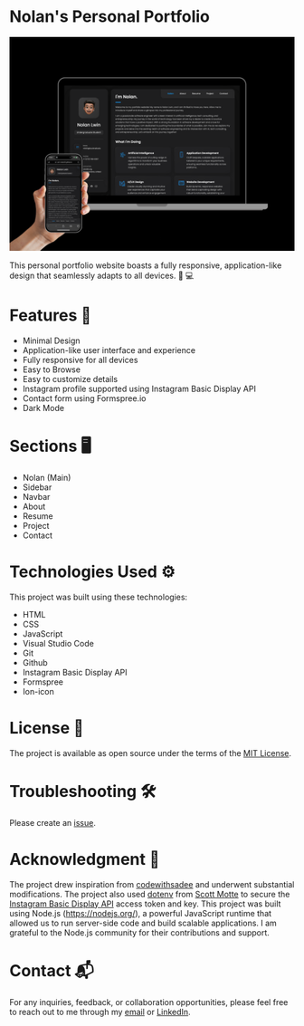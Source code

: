 # Nolan's Personal Portfolio

![Nolan's Personal Portfolio Website](./img/nolan-s-portfolio-website.png)

This personal portfolio website boasts a fully responsive, application-like design that seamlessly adapts to all devices. 📱 💻

# Features 🚀

- Minimal Design
- Application-like user interface and experience
- Fully responsive for all devices
- Easy to Browse
- Easy to customize details
- Instagram profile supported using Instagram Basic Display API
- Contact form using Formspree.io
- Dark Mode

# Sections 🖥

- Nolan (Main)
- Sidebar
- Navbar
- About
- Resume
- Project
- Contact

# Technologies Used ⚙

This project was built using these technologies:

- HTML
- CSS
- JavaScript
- Visual Studio Code
- Git
- Github
- Instagram Basic Display API
- Formspree
- Ion-icon

# License 📄

The project is available as open source under the terms of the [MIT License](https://github.com/i-am-nolan25/Personal-Portfolio/blob/7debe883a958fa446a23434b655d6d732edb58e6/LICENSE).

# Troubleshooting 🛠

Please create an [issue](https://github.com/i-am-nolan25/Personal-Portfolio/issues).

# Acknowledgment 🎊

The project drew inspiration from [codewithsadee](https://github.com/codewithsadee) and underwent substantial modifications. The project also used [dotenv](https://github.com/motdotla/dotenv) from [Scott Motte](https://github.com/motdotla) to secure the [Instagram Basic Display API](https://developers.facebook.com/docs/instagram-basic-display-api/) access token and key. This project was built using Node.js (https://nodejs.org/), a powerful JavaScript runtime that allowed us to run server-side code and build scalable applications. I am grateful to the Node.js community for their contributions and support.


# Contact 📬
For any inquiries, feedback, or collaboration opportunities, please feel free to reach out to me through my [email](nl020@bucknell.edu) or [LinkedIn](https://www.linkedin.com/in/naing-oo-lwin-nolan/).

